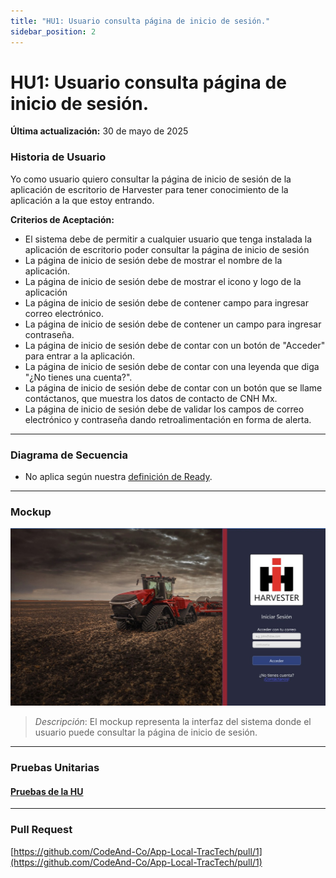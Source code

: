 ```yaml
---
title: "HU1: Usuario consulta página de inicio de sesión."  
sidebar_position: 2
---
```


# HU1: Usuario consulta página de inicio de sesión.

**Última actualización:** 30 de mayo de 2025

### Historia de Usuario

Yo como usuario quiero consultar la página de inicio de sesión de la aplicación de escritorio de Harvester para tener conocimiento de la aplicación a la que estoy entrando. 

  **Criterios de Aceptación:**

  - El sistema debe de permitir a cualquier usuario que tenga instalada la aplicación de escritorio poder consultar la página de inicio de sesión
  - La página de inicio de sesión debe de mostrar el nombre de la aplicación.
  - La página de inicio de sesión debe de mostrar el icono y logo de la aplicación
  - La página de inicio de sesión debe de contener campo para ingresar correo electrónico. 
  - La página de inicio de sesión debe de contener un campo para ingresar contraseña.
  - La página de inicio de sesión debe de contar con un botón de "Acceder" para entrar a la aplicación.
  - La página de inicio de sesión debe de contar con una leyenda que diga "¿No tienes una cuenta?".
  - La página de inicio de sesión debe de contar con un botón que se llame contáctanos, que muestra los datos de contacto de CNH Mx.
  - La página de inicio de sesión debe de validar los campos de correo electrónico y contraseña dando retroalimentación en forma de alerta.

---

### Diagrama de Secuencia

- No aplica según nuestra [definición de Ready](../../definicion-ready-tractores.md).


---

### Mockup

![Mockup](./mockups/RF1.jpg)

> *Descripción*: El mockup representa la interfaz del sistema donde el usuario puede consultar la página de inicio de sesión. 

---

### Pruebas Unitarias 

#### [Pruebas de la HU](https://docs.google.com/spreadsheets/d/1W-JW32dTsfI22-Yl5LydMhiu-oXHH_xo3hWvK6FHeLw/edit?gid=1905076093#gid=1905076093)

---

### Pull Request
[https://github.com/CodeAnd-Co/App-Local-TracTech/pull/1](https://github.com/CodeAnd-Co/App-Local-TracTech/pull/1)
